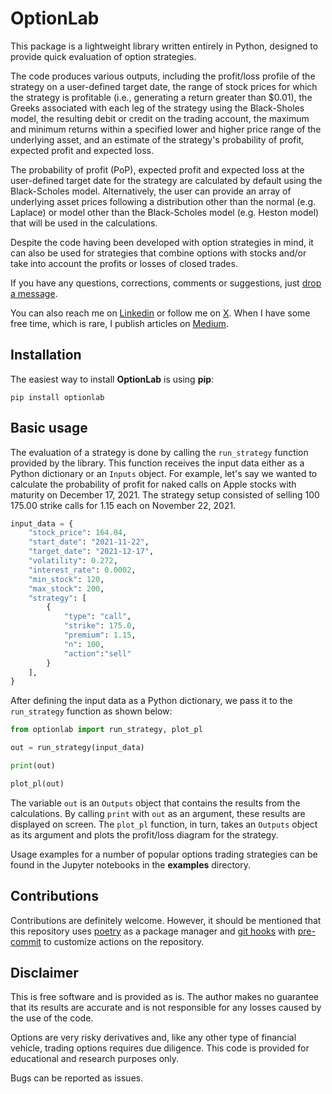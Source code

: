 # OptionLab

This package is a lightweight library written entirely in Python, designed to provide 
quick evaluation of option strategies.

The code produces various outputs, including the profit/loss profile of the strategy on 
a user-defined target date, the range of stock prices for which the strategy is 
profitable (i.e., generating a return greater than \$0.01), the Greeks associated with 
each leg of the strategy using the Black-Sholes model, the resulting debit or credit on the 
trading account, the maximum and minimum returns within a specified lower and higher price 
range of the underlying asset, and an estimate of the strategy's probability of profit, 
expected profit and expected loss.

The probability of profit (PoP), expected profit and expected loss at the user-defined target 
date for the strategy are calculated by default using the Black-Scholes model. Alternatively,
the user can provide an array of underlying asset prices following a distribution other than 
the normal (e.g. Laplace) or model other than the Black-Scholes model (e.g. Heston model) that 
will be used in the calculations.

Despite the code having been developed with option strategies in mind, it can also be 
used for strategies that combine options with stocks and/or take into account the 
profits or losses of closed trades.

If you have any questions, corrections, comments or suggestions, just 
[drop a message](mailto:roberto.veiga@ufabc.edu.br).

You can also reach me on [Linkedin](https://www.linkedin.com/in/roberto-gomes-phd-8a718317b/) or 
follow me on [X](https://x.com/rgaveiga). When I have some free time, which is rare, I publish articles 
on [Medium](https://medium.com/@rgaveiga).

## Installation

The easiest way to install **OptionLab** is using **pip**:

```
pip install optionlab
```

## Basic usage

The evaluation of a strategy is done by calling the `run_strategy` function provided by 
the library. This function receives the input data either as a Python dictionary or an 
`Inputs` object. For example, let's say we wanted to calculate the probability of profit 
for naked calls on Apple stocks with maturity on December 17, 2021. The strategy setup 
consisted of selling 100 175.00 strike calls for 1.15 each on November 22, 2021.

```python
input_data = {
    "stock_price": 164.04,
    "start_date": "2021-11-22",
    "target_date": "2021-12-17",
    "volatility": 0.272,
    "interest_rate": 0.0002,
    "min_stock": 120,
    "max_stock": 200,
    "strategy": [
        {
            "type": "call",
            "strike": 175.0,
            "premium": 1.15,
            "n": 100,
            "action":"sell"
        }
    ],
}
```

After defining the input data as a Python dictionary, we pass it to the `run_strategy` 
function as shown below:

```python
from optionlab import run_strategy, plot_pl

out = run_strategy(input_data)

print(out)

plot_pl(out)
```

The variable `out` is an `Outputs` object that contains the results from the 
calculations. By calling `print` with `out` as an argument, these results are 
displayed on screen. The `plot_pl` function, in turn, takes an `Outputs` object as 
its argument and plots the profit/loss diagram for the strategy.

Usage examples for a number of popular options trading strategies can be found in the 
Jupyter notebooks in the **examples** directory.

## Contributions

Contributions are definitely welcome. However, it should be mentioned that this 
repository uses [poetry](https://python-poetry.org/) as a package manager and 
[git hooks](https://git-scm.com/book/en/v2/Customizing-Git-Git-Hooks) with 
[pre-commit](https://pre-commit.com/) to customize actions on the repository.

## Disclaimer

This is free software and is provided as is. The author makes no guarantee that its 
results are accurate and is not responsible for any losses caused by the use of the 
code.

Options are very risky derivatives and, like any other type of financial vehicle, 
trading options requires due diligence. This code is provided for educational and 
research purposes only.

Bugs can be reported as issues.
